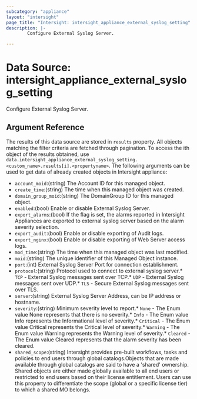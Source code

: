 ```yaml
---
subcategory: "appliance"
layout: "intersight"
page_title: "Intersight: intersight_appliance_external_syslog_setting"
description: |-
        Configure External Syslog Server.

---
```


# Data Source: intersight_appliance_external_syslog_setting
Configure External Syslog Server.
## Argument Reference
The results of this data source are stored in `results` property.
All objects matching the filter criteria are fetched through pagination.
To access the ith object of the results obtained, use `data.intersight_appliance_external_syslog_setting.<custom_name>.results[i].<propertyname>`.
The following arguments can be used to get data of already created objects in Intersight appliance:
* `account_moid`:(string) The Account ID for this managed object. 
* `create_time`:(string) The time when this managed object was created. 
* `domain_group_moid`:(string) The DomainGroup ID for this managed object. 
* `enabled`:(bool) Enable or disable External Syslog Server. 
* `export_alarms`:(bool) If the flag is set, the alarms reported in Intersight Appliances are exported to external syslog server based on the alarm severity selection. 
* `export_audit`:(bool) Enable or disable exporting of Audit logs. 
* `export_nginx`:(bool) Enable or disable exporting of Web Server access logs. 
* `mod_time`:(string) The time when this managed object was last modified. 
* `moid`:(string) The unique identifier of this Managed Object instance. 
* `port`:(int) External Syslog Server Port for connection establishment. 
* `protocol`:(string) Protocol used to connect to external syslog server.* `TCP` - External Syslog messages sent over TCP.* `UDP` - External Syslog messages sent over UDP.* `TLS` - Secure External Syslog messages sent over TLS. 
* `server`:(string) External Syslog Server Address, can be IP address or hostname. 
* `severity`:(string) Minimum severity level to report.* `None` - The Enum value None represents that there is no severity.* `Info` - The Enum value Info represents the Informational level of severity.* `Critical` - The Enum value Critical represents the Critical level of severity.* `Warning` - The Enum value Warning represents the Warning level of severity.* `Cleared` - The Enum value Cleared represents that the alarm severity has been cleared. 
* `shared_scope`:(string) Intersight provides pre-built workflows, tasks and policies to end users through global catalogs.Objects that are made available through global catalogs are said to have a 'shared' ownership. Shared objects are either made globally available to all end users or restricted to end users based on their license entitlement. Users can use this property to differentiate the scope (global or a specific license tier) to which a shared MO belongs. 
 

